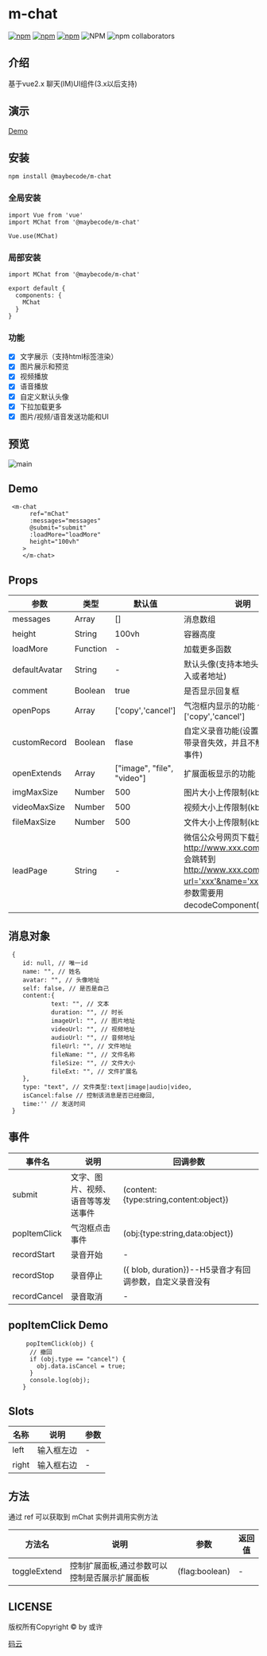 
# m-chat
[![npm](https://img.shields.io/npm/v/@maybecode/m-chat.svg)](https://www.npmjs.com/package/@maybecode/m-chat)
[![npm](https://img.shields.io/npm/dt/@maybecode/m-chat.svg)](https://www.npmjs.com/package/@maybecode/m-chat)
[![npm](https://img.shields.io/bundlephobia/min/@maybecode/m-chat.svg)](https://www.npmjs.com/package/@maybecode/m-chat)
![NPM](https://img.shields.io/npm/l/@maybecode/m-chat)
![npm collaborators](https://img.shields.io/npm/collaborators/@maybecode/m-chat)
## 介绍
基于vue2.x 聊天(IM)UI组件(3.x以后支持)

## 演示
[Demo](https://m-chat-1251804846.cos.ap-nanjing.myqcloud.com/dist/index.html)
## 安装
```
npm install @maybecode/m-chat
```
### 全局安装
```
import Vue from 'vue'
import MChat from '@maybecode/m-chat'

Vue.use(MChat)
```
### 局部安装
```
import MChat from '@maybecode/m-chat'

export default {
  components: {
    MChat
  }
}
```
### 功能
- [x] 文字展示（支持html标签渲染）
- [x] 图片展示和预览
- [x] 视频播放
- [x] 语音播放
- [x] 自定义默认头像
- [x] 下拉加载更多
- [x] 图片/视频/语音发送功能和UI
## 预览
![main](https://m-chat-1251804846.cos.ap-nanjing.myqcloud.com/%E9%A2%84%E8%A7%88/%E5%8A%A8%E7%94%BB.gif)
## Demo
```
 <m-chat
      ref="mChat"
      :messages="messages"
      @submit="submit"
      :loadMore="loadMore"
      height="100vh"
    >
    </m-chat>
```
## Props

| 参数          | 类型     | 默认值 | 说明                                      |
| ------------- | -------- | ------ | ----------------------------------------- |
| messages      | Array    | []     | 消息数组                                  |
| height        | String   | 100vh   | 容器高度                              |
| loadMore      | Function | -      | 加载更多函数                              |
| defaultAvatar | String   | -      | 默认头像(支持本地头像require导入或者地址)   |
| comment       | Boolean  | true   | 是否显示回复框                            |                           |
| openPops   | Array  | ['copy','cancel']        | 气泡框内显示的功能 例: ['copy','cancel']                            |
| customRecord  | Boolean | flase | 自定义录音功能(设置为true后自带录音失效，并且不触发submit事件)
| openExtends  | Array | ["image", "file", "video"] | 扩展面板显示的功能
| imgMaxSize   | Number | 500 | 图片大小上传限制(kb)
| videoMaxSize | Number | 500 | 视频大小上传限制(kb)
| fileMaxSize | Number | 500 | 文件大小上传限制(kb)
| leadPage | String | - | 微信公众号网页下载引导页面,例: http://www.xxx.com/leadPage 会跳转到 http://www.xxx.com/leadPage?url='xxx'&name='xxxxx', 注意:参数需要用decodeComponent()解密


## 消息对象
```
 {
    id: null, // 唯一id
    name: "", // 姓名
    avatar: "", // 头像地址
    self: false, // 是否是自己
    content:{
            text: "", // 文本
            duration: "", // 时长
            imageUrl: "", // 图片地址
            videoUrl: "", // 视频地址
            audioUrl: "", // 音频地址
            fileUrl: "", // 文件地址
            fileName: "", // 文件名称
            fileSize: "", // 文件大小
            fileExt: "", // 文件扩展名
    },
    type: "text", // 文件类型:text|image|audio|video,
    isCancel:false // 控制该消息是否已经撤回,
    time:'' // 发送时间
 }
```

## 事件

| 事件名 | 说明           | 回调参数         |
| ------ | -------------- | ---------------- |
| submit | 文字、图片、视频、语音等等发送事件 | (content:{type:string,content:object}) |
| popItemClick | 气泡框点击事件 | (obj:{type:string,data:object}) |
| recordStart | 录音开始 | - |
| recordStop | 录音停止 | ({ blob, duration})--H5录音才有回调参数，自定义录音没有 |
| recordCancel | 录音取消 | - |

## popItemClick Demo
```
     popItemClick(obj) {
      // 撤回
      if (obj.type == "cancel") {
        obj.data.isCancel = true;
      }
      console.log(obj);
    }
```

## Slots
| 名称   | 说明       | 参数 |
| ------ | ---------- | ---- |
| left   | 输入框左边 | -    |
| right  | 输入框右边 | -    |

## 方法
通过 ref 可以获取到 mChat 实例并调用实例方法

| 方法名       | 说明                                          | 参数           | 返回值 |
| ------------ | --------------------------------------------- | -------------- | ------ |
| toggleExtend | 控制扩展面板,通过参数可以控制是否展示扩展面板 | (flag:boolean) | -      |


## LICENSE

 版权所有Copyright ©  by 或许

 [码云](https://gitee.com/null_639_5368)
  

